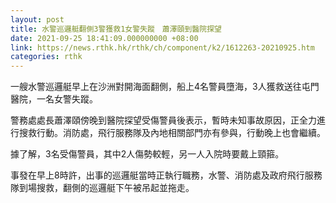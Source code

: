 ```yaml
---
layout: post
title: 水警巡邏艇翻側3警獲救1女警失蹤　蕭澤頤到醫院探望
date: 2021-09-25 18:41:09.000000000 +08:00
link: https://news.rthk.hk/rthk/ch/component/k2/1612263-20210925.htm
categories: rthk
---
```


一艘水警巡邏艇早上在沙洲對開海面翻側，船上4名警員墮海，3人獲救送往屯門醫院，一名女警失蹤。

警務處處長蕭澤頤傍晚到醫院探望受傷警員後表示，暫時未知事故原因，正全力進行搜救行動。消防處，飛行服務隊及內地相關部門亦有參與，行動晚上也會繼續。

據了解，3名受傷警員，其中2人傷勢較輕，另一人入院時要戴上頸箍。
 
事發在早上8時許，出事的巡邏艇當時正執行職務，水警、消防處及政府飛行服務隊到場搜救，翻側的巡邏艇下午被吊起並拖走。
